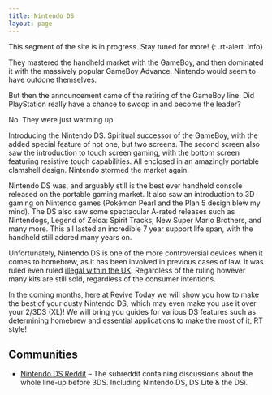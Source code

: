 ```yaml
---
title: Nintendo DS
layout: page
---
```


This segment of the site is in progress. Stay tuned for more!
{: .rt-alert .info}

They mastered the handheld market with the GameBoy, and then dominated it with the massively popular GameBoy Advance. Nintendo would seem to have outdone themselves.

But then the announcement came of the retiring of the GameBoy line. Did PlayStation really have a chance to swoop in and become the leader?

No. They were just warming up.

Introducing the Nintendo DS. Spiritual successor of the GameBoy, with the added special feature of not one, but two screens. The second screen also saw the introduction to touch screen gaming, with the bottom screen featuring resistive touch capabilities. All enclosed in an amazingly portable clamshell design. Nintendo stormed the market again.

Nintendo DS was, and arguably still is the best ever handheld console released on the portable gaming market. It also saw an introduction to 3D gaming on Nintendo games (Pokémon Pearl and the Plan 5 design blew my mind). The DS also saw some spectacular A-rated releases such as Nintendogs, Legend of Zelda: Spirit Tracks, New Super Mario Brothers, and many more. This all lasted an incredible 7 year support life span, with the handheld still adored many years on.

Unfortunately, Nintendo DS is one of the more controversial devices when it comes to homebrew, as it has been involved in previous cases of law. It was ruled even ruled [illegal within the UK](https://www.bbc.co.uk/news/technology-10790835). Regardless of the ruling however many kits are still sold, regardless of the consumer intentions.

In the coming months, here at Revive Today we will show you how to make the best of your dusty Nintendo DS, which may even make you use it over your 2/3DS (XL)! We will bring you guides for various DS features such as determining homebrew and essential applications to make the most of it, RT style!

## Communities

* [Nintendo DS Reddit](https://www.reddit.com/r/nds/) – The subreddit containing discussions about the whole line-up before 3DS. Including Nintendo DS, DS Lite & the DSi.
